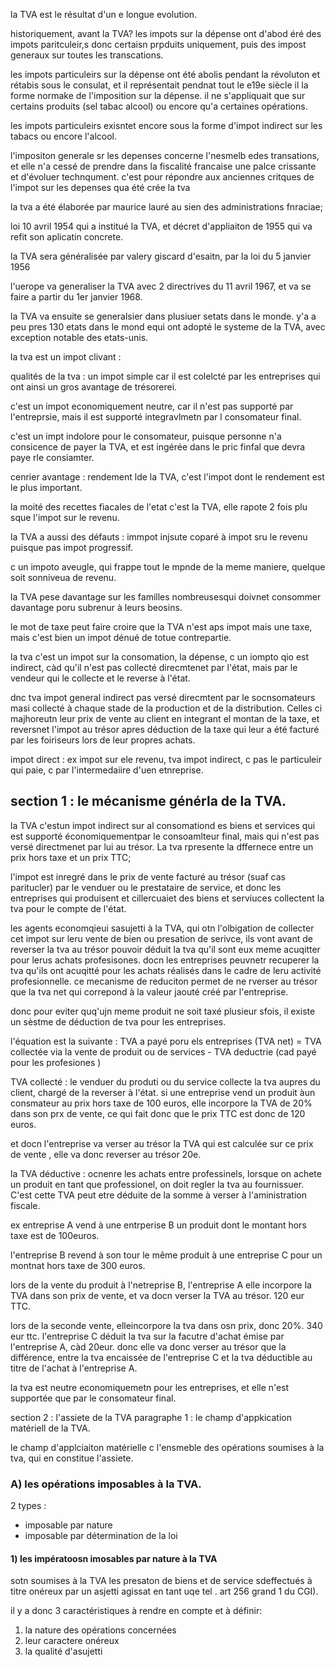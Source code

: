 la TVA est le résultat d'un e longue evolution.

historiquement, avant la TVA? les impots sur la dépense ont d'abod éré des impots paritculeir,s donc certaisn prpduits uniquement, puis des impost generaux sur toutes les transcations.

les impots particuleirs sur la dépense ont été abolis pendant la révoluton et rétabis sous le consulat, et il représentait pendnat tout le e19e siècle il la forme normake de l'imposition sur la dépense. il ne s'appliquait que sur certains produits (sel tabac alcool) ou encore qu'a certaines opérations.

les impots particuleirs exisntet encore sous la forme d'impot indirect sur les tabacs ou encore l'alcool. 

l'impositon generale sr les depenses concerne l'nesmelb edes transations,  et elle n'a cessé de prendre dans la fiscalité francaise une palce crissante et d'évoluer technqument. c'est pour répondre aux anciennes critques de l'impot sur les depenses qua été crée la tva 

la tva a été élaborée par maurice lauré au sien des administrations fnraciae;

loi 10 avril 1954 qui a institué la TVA, et décret d'appliaiton de 1955 qui va refit son aplicatin concrete.

la TVA sera généralisée par valery giscard d'esaitn, par la loi du 5 janvier 1956

l'uerope va generaliser la TVA avec 2 directrives du 11 avril 1967, et va se faire a partir du 1er janvier 1968. 

la TVA va ensuite se generalsier dans plusiuer setats dans le monde. y'a a peu pres 130 etats dans le mond equi ont adopté le systeme de la TVA, avec exception notable des etats-unis.

la tva est un impot clivant :

qualités de la tva : un impot simple car il est colelcté par les entreprises qui ont ainsi un gros avantage de trésorerei. 

c'est un impot economiquement neutre, car il n'est pas supporté par l'entreprsie, mais il est supporté integravlmetn par l consomateur final.

c'est un impt indolore pour le consomateur, puisque personne n'a consicence de payer la TVA, et est ingérée dans le pric finfal que devra paye rle consiamter.

cenrier avantage : rendement lde la TVA, c'est l'impot dont le rendement est le plus important.

la moité des recettes fiacales de l'etat c'est la TVA, elle rapote 2 fois plu sque l'impot sur le revenu.



la TVA a aussi des défauts : 
immpot injsute coparé à impot sru le revenu puisque pas impot progressif.

c un impoto aveugle, qui frappe tout le mpnde de la meme maniere, quelque soit sonniveua de revenu.

la TVA pese davantage sur les familles nombreusesqui doivnet consommer davantage poru subrenur à leurs beosins.

le mot de taxe peut faire croire que la TVA n'est aps impot mais une taxe, mais c'est bien un impot dénué de totue contrepartie.

la tva c'est un impot sur la consomation, la dépense, c un iompto qio est indirect, càd qu'il n'est pas collecté direcmtenet par l'état, mais par le vendeur qui le collecte et le reverse à l'état.

dnc tva impot general indirect pas versé direcmtent par le socnsomateurs masi collecté à chaque stade de la production et de la distribution. Celles ci majhoreutn leur prix de vente au client en integrant el montan de la taxe, et reversnet l'impot au trésor apres déduction de la taxe qui leur a été facturé par les foiriseurs lors de leur propres achats. 

impot direct : ex impot sur ele revenu, tva impot indirect, c pas le particuleir qui paie, c par l'intermedaiire d'uen etnreprise.


## section 1 : le mécanisme générla de la TVA.

la TVA c'estun impot indirect sur al consomationd es biens et services qui est supporté économiquementpar le consoamlteur final, mais qui n'est pas versé directmenet par lui au trésor. La tva rpresente la dffernece entre un prix hors taxe et un prix TTC;

l'impot est inregré dans le prix de vente facturé au trésor (suaf cas paritucler) par le venduer ou le prestataire de service, et donc les entreprises qui produisent et cillercuaiet des biens et serviuces collectent la tva pour le compte de l'état. 

les agents economqieui sasujetti à la TVA, qui otn l'olbigation de collecter cet impot sur leru vente de bien ou presation de serivce, ils vont avant de reverser la tva au trésor pouvoir déduit la tva qu'il sont eux meme acuqitter pour lerus achats profesisones. docn les entreprises peuvnetr recuperer la tva qu'ils ont acuqitté pour les achats réalisés dans le cadre de leru activité profesionnelle. ce mecanisme de reduciton permet de ne rverser au trésor que la tva net qui correpond à la valeur jaouté créé par l'entreprise. 

donc pour eviter quq'ujn meme produit ne soit taxé plusieur sfois, il existe un sèstme de déduction de tva pour les entreprises.

l'équation est la suivante : TVA a payé poru els entreprises (TVA net) = TVA collectée via la vente de produit ou de services - TVA deductrie (cad payé pour les profesiones )

TVA collecté : le venduer du produti ou du service collecte la tva aupres du client, chargé de la reverser à l'état. si une entreprise vend un produit àun consmateur au prix hors taxe de 100 euros, elle incorpore la TVA de 20% dans son prx de vente, ce qui fait donc que le prix TTC est donc de 120 euros. 

et docn l'entreprise va verser au trésor la TVA qui est calculée sur ce prix de vente , elle va donc reverser au trésor 20e.

la TVA déductive : ocnenre les achats entre professinels, lorsque on achete un produit en tant que professionel, on doit regler la tva au fournissuer. C'est cette TVA peut etre déduite de la somme à verser à l'aministration fiscale.

ex entreprise A vend à une entrperise B un produit dont le montant hors taxe est de 100euros.

l'entreprise B revend à son tour le même produit à une entreprise C pour un montnat hors taxe de 300 euros.

lors de la vente du produit à l'netreprise B, l'entreprise A elle incorpore la TVA dans son prix de vente, et va docn verser la TVA au trésor. 120 eur TTC. 

lors de la seconde vente, elleincorpore la tva dans osn prix, donc 20%. 340 eur ttc. l'entreprise C déduit la tva sur la facutre d'achat émise par l'entreprise A, càd 20eur. donc elle va donc verser au trésor que la différence, entre la tva encaissée de l'entreprise C et la tva déductible au titre de l'achat à l'entreprise A. 

la tva est neutre economiquemetn pour les entreprises, et elle n'est supportée que par le consomateur final. 

section 2 : l'assiete de la TVA
paragraphe 1 : le champ d'appkication matériell de la TVA. 

le champ d'applciaiton matérielle c l'ensmeble des opérations soumises à la tva, qui en constitue l'assiete. 


### A) les opérations imposables à la TVA. 

2 types :
- imposable par nature
- imposable par détermination de la loi

#### 1) les impératoosn imosables par nature à la TVA 

sotn soumises à la TVA les presaton de biens et de service sdeffectués à titre onéreux par un asjetti agissat en tant uqe tel . art 256 grand 1 du CGI).

il y a donc 3 caractéristiques à rendre en compte et à définir:
1. la nature des opérations concernées
2. leur caractere onéreux
3. la qualité d'asujetti

